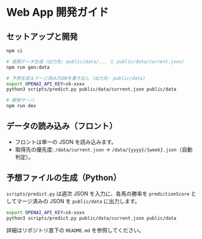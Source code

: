 # Web App 開発ガイド

## セットアップと開発

```bash
npm ci

# 週間データ生成（出力先: public/data/... と public/data/current.json）
npm run gen:data

# 予想生成＆マージ済みJSONを書き出し（出力先: public/data）
export OPENAI_API_KEY=sk-xxxx
python3 scripts/predict.py public/data/current.json public/data

# 開発サーバ
npm run dev
```

## データの読み込み（フロント）

- フロントは単一の JSON を読み込みます。
- 取得先の優先度: `/data/current.json` → `/data/{yyyy}/{week}.json`（自動判定）。

## 予想ファイルの生成（Python）

`scripts/predict.py` は週次 JSON を入力に、各馬の勝率を `predictionScore` としてマージ済みの JSON を `public/data` に出力します。

```bash
export OPENAI_API_KEY=sk-xxxx
python3 scripts/predict.py public/data/current.json public/data
```

詳細はリポジトリ直下の `README.md` を参照してください。
